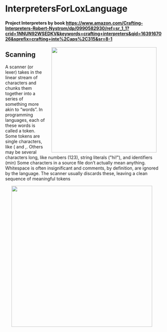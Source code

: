 # InterpretersForLoxLanguage
#### Project Interpreters by book https://www.amazon.com/Crafting-Interpreters-Robert-Nystrom/dp/0990582930/ref=sr_1_1?crid=1NNUN92WSEDKV&keywords=crafting+interpreters&qid=1639167026&sprefix=crafting+inte%2Caps%2C315&sr=8-1

<img src="https://user-images.githubusercontent.com/76943234/147370210-4cf5cc33-2db3-4d66-9eac-9d61b1f91cb5.png"  width="336" align="right" hspace="20">

## Scanning
 A scanner (or lexer) takes in the linear stream of characters and chunks them
together into a series of something more akin to “words”. In programming
languages, each of these words is called a token. Some tokens are single
characters, like ( and ,. Others may be several characters long, like numbers
(123), string literals ("hi!"), and identifiers (min)
Some characters in a source file don’t actually mean anything. Whitespace is
often insignificant and comments, by definition, are ignored by the language.
The scanner usually discards these, leaving a clean sequence of meaningful tokens

<img src= https://user-images.githubusercontent.com/76943234/147370557-78bde369-0f8d-4ebc-b031-13234296415f.png width="450" align="end" hspace="20">
